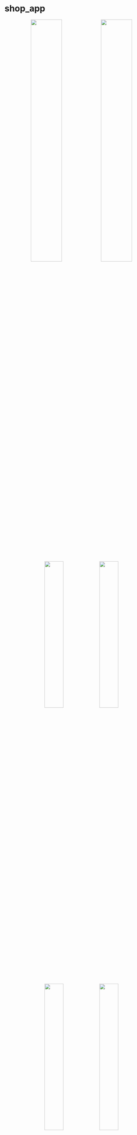 # shop_app

<p align="center">
  <img src="https://github.com/user-attachments/assets/993d1c23-aa4d-4b11-84cd-7fb84a256b56" width="45%" />
  <img src="https://github.com/user-attachments/assets/0ef57fce-7aeb-4d93-af5c-6e1a5bd8e432" width="45%" />
</p>

<p align="center">
  <img src="https://github.com/user-attachments/assets/2f8428a7-403d-4eb6-ba70-e88f27c32cef" width="35%" />
  <img src="https://github.com/user-attachments/assets/cf3e8472-40b8-4ca1-820f-8627cedf3d7f" width="35%" />
</p>

<p align="center">
  <img src="https://github.com/user-attachments/assets/bf5a179a-b96d-4ca4-9efd-c3ac0bafc991" width="35%" />
  <img src="https://github.com/user-attachments/assets/17125972-0557-4654-8f10-e8f840cc7273" width="35%" />
</p>

<p align="center">
  <img src="https://github.com/user-attachments/assets/93f6a6aa-40fe-4027-a530-bb85e5cb803e" width="35%" />
  <img src="https://github.com/user-attachments/assets/972e5ef0-20e1-4848-a41c-4b2572829c9b" width="35%" />
</p>

<p align="center">
  <img src="https://github.com/user-attachments/assets/e51da92d-1925-46ee-9363-e5bd7ab27278" width="35%" />
  <img src="https://github.com/user-attachments/assets/98369815-dbc9-43d1-94c3-8a2b7b02da05" width="35%" />
</p>

<p align="center">
  <img src="https://github.com/user-attachments/assets/31d2ca96-8b5f-42f8-9228-97880ddc59e1" width="35%" />
  <img src="https://github.com/user-attachments/assets/71b6e0bc-d260-4e7c-9cf4-5c5350d7b277" width="35%" />
</p>

















